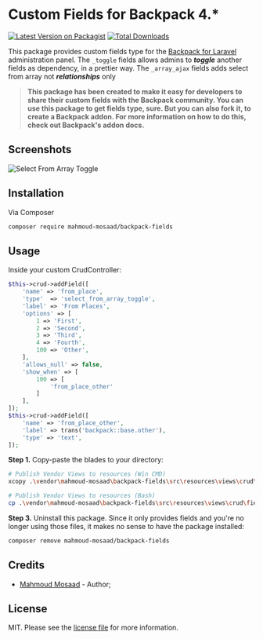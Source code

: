 # Custom Fields for Backpack 4.*

[![Latest Version on Packagist][ico-version]][link-packagist]
[![Total Downloads][ico-downloads]][link-downloads]

This package provides custom fields type for the [Backpack for Laravel](https://backpackforlaravel.com/) administration panel. The ```_toggle``` fields allows admins to **_toggle_** another fields as dependency, in a prettier way. The ```_array_ajax``` fields adds select from array not **_relationships_** only

> **This package has been created to make it easy for developers to share their custom fields with the Backpack community. You can use this package to get fields type, sure. But you can also fork it, to create a Backpack addon. For more information on how to do this, check out Backpack's addon docs.**

## Screenshots

![Select From Array Toggle](https://i.imgur.com/n4cB8sJ.gif)

## Installation

Via Composer

``` bash
composer require mahmoud-mosaad/backpack-fields
```

## Usage

Inside your custom CrudController:

```php
$this->crud->addField([
    'name' => 'from_place',
    'type'  => 'select_from_array_toggle',
    'label' => 'From Places',
    'options' => [
        1 => 'First',
        2 => 'Second',
        3 => 'Third',
        4 => 'Fourth',
        100 => 'Other',
    ],
    'allows_null' => false,
    'show_when' => [
        100 => [
            'from_place_other'
        ]
    ],
]);
$this->crud->addField([
    'name' => 'from_place_other',
    'label' => trans('backpack::base.other'),
    'type' => 'text',
]);
```

**Step 1.** Copy-paste the blades to your directory:
```bash
# Publish Vendor Views to resources (Win CMD)
xcopy .\vendor\mahmoud-mosaad\backpack-fields\src\resources\views\crud\fields .\resources\views\vendor\backpack\crud\fields\

# Publish Vendor Views to resources (Bash)
cp .\vendor\mahmoud-mosaad\backpack-fields\src\resources\views\crud\fields .\resources\views\vendor\backpack\crud\fields\
```

**Step 3.** Uninstall this package. Since it only provides fields and you're no longer using those files, it makes no sense to have the package installed:
```bash
composer remove mahmoud-mosaad/backpack-fields
```

## Credits

- [Mahmoud Mosaad][link-author] - Author;

## License

MIT. Please see the [license file](license.md) for more information.

[ico-version]: https://img.shields.io/packagist/v/mahmoud-mosaad/backpack-fields.svg?style=flat-square
[ico-downloads]: https://img.shields.io/packagist/dt/mahmoud-mosaad/backpack-fields.svg?style=flat-square

[link-packagist]: https://packagist.org/packages/mahmoud-mosaad/backpack-fields
[link-downloads]: https://packagist.org/packages/mahmoud-mosaad/backpack-fields
[link-author]: https://www.linkedin.com/in/mahmoudmosaad50/
